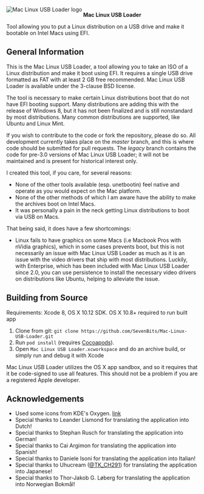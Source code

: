 <img src="https://github.com/SevenBits/Mac-Linux-USB-Loader/blob/master/Mac-Linux-USB-Loader/Images.xcassets/AppIcon.appiconset/icon_128x128.png?raw=true" alt="Mac Linux USB Loader logo" align="left"/>
<p align="left"><b>Mac Linux USB Loader</b></p>

Tool allowing you to put a Linux distribution on a USB drive and make it bootable on Intel Macs using EFI.

General Information
-------------------

This is the Mac Linux USB Loader, a tool allowing you to take an ISO of a Linux distribution and make it boot using EFI. It requires a single USB drive formatted as FAT with at least 2 GB free recommended. Mac Linux USB Loader is available under the 3-clause BSD license.

The tool is necessary to make certain Linux distributions boot that do not have EFI booting support. Many distributions are adding this with the release of Windows 8, but it has not been finalized and is still nonstandard by most distributions. Many common distributions are supported, like Ubuntu and Linux Mint.

If you wish to contribute to the code or fork the repository, please do so. All development currently takes place on the _master_ branch, and this is where code should be submitted for pull requests. The _legacy_ branch contains the code for pre-3.0 versions of Mac Linux USB Loader; it will not be maintained and is present for historical interest only.

I created this tool, if you care, for several reasons:

- None of the other tools available (esp. unetbootin) feel native and operate as you would expect on the Mac platform.
- None of the other methods of which I am aware have the ability to make the archives boot on Intel Macs.
- It was personally a pain in the neck getting Linux distributions to boot via USB on Macs.

That being said, it does have a few shortcomings:

- Linux fails to have graphics on some Macs (i.e Macbook Pros with nVidia graphics), which in some cases prevents boot, but this is not necessarily an issue with Mac Linux USB Loader as much as it is an issue with the video drivers that ship with most distributions. Luckily, with Enterprise, which has been included with Mac Linux USB Loader since 2.0, you can use persistence to install the necessary video drivers on distributions like Ubuntu, helping to alleviate the issue.

Building from Source
--------------------
Requirements: Xcode 8, OS X 10.12 SDK. OS X 10.8+ required to run built app

1. Clone from git:
    `git clone https://github.com/SevenBits/Mac-Linux-USB-Loader.git`
1. Run `pod install` (requires [Cocoapods](http://cocoapods.org)).
1. Open `Mac Linux USB Loader.xcworkspace` and do an archive build, or simply run and debug it with Xcode

Mac Linux USB Loader utilizes the OS X app sandbox, and so it requires that it be code-signed to use all features. This should not be a problem if you are a registered Apple developer.

Acknowledgements
----------------

- Used some icons from KDE's Oxygen.
    [link](http://www.oxygen-icons.org/)
- Special thanks to Leander Lismond for translating the application into Dutch!
- Special thanks to Stephan Rusch for translating the application into German!
- Special thanks to Cai Argimon for translating the application into Spanish!
- Special thanks to Daniele Isoni for translating the application into Italian!
- Special thanks to Uhucream ([@TK_CH291](https://twitter.com/@TK_CH291)) for translating the application into Japanese!
- Special thanks to Thor-Jakob G. Løberg for translating the application into Norwegian Bokmål!
